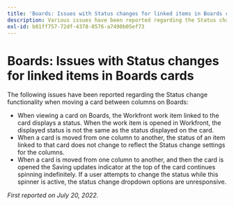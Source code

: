 ```yaml
---
title: 'Boards: Issues with Status changes for linked items in Boards cards'
description: Various issues have been reported regarding the Status change functionality when moving a card between columns on Boards.
exl-id: b01ff757-72df-4378-8576-a7490b05ef73
---
```

# Boards: Issues with Status changes for linked items in Boards cards

The following issues have been reported regarding the Status change functionality when moving a card between columns on Boards:

* When viewing a card on Boards, the Workfront work item linked to the card displays a status. When the work item is opened in Workfront, the displayed status is not the same as the status displayed on the card.
* When a card is moved from one column to another, the status of an item linked to that card does not change to reflect the Status change settings for the columns.
* When a card is moved from one column to another, and then the card is opened the Saving updates indicator at the top of the card continues spinning indefinitely. If a user attempts to change the status while this spinner is active, the status change dropdown options are unresponsive.

_First reported on July 20, 2022._

